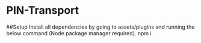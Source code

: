 # PIN-Transport
##Setup 
Install all dependencies by going to assets/plugins and running the below command (Node package manager required).
    npm i
